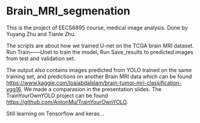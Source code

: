 # Brain_MRI_segmenation
This is the project of EECS6895 course, medical image analysis. Done by Yuyang Zhu and Tianle Zhu.

The scripts are about how we trained U-net on the TCGA brain MRI dataset. Run Train——Unet to train the model, Run Save_results to predicted images from test and validation set.

The output also contains images predicted from YOLO trained on the same training set, and predictions on another Brain MRI data which can be found https://www.kaggle.com/loaiabdalslam/brain-tumor-mri-classification-vgg16. We made a comparasion in the presentation slides. The TrainYourOwnYOLO project can be found https://github.com/AntonMu/TrainYourOwnYOLO.

Still learning on Tensorflow and keras...
